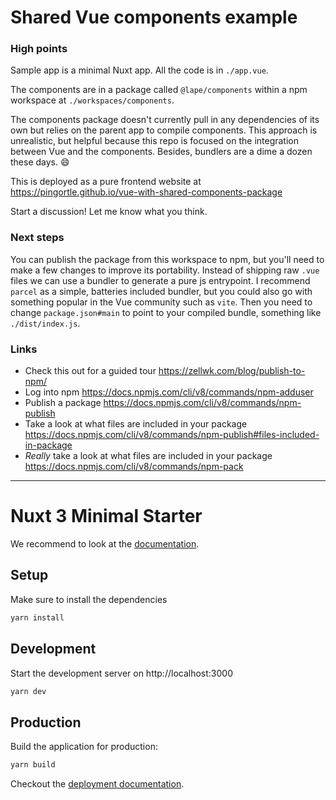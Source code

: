 # Shared Vue components example

### High points

Sample app is a minimal Nuxt app. All the code is in `./app.vue`.

The components are in a package called `@lape/components` within a npm
workspace at `./workspaces/components`.

The components package doesn't currently pull in any dependencies of its own
but relies on the parent app to compile components. This approach is
unrealistic, but helpful because this repo is focused on the integration
between Vue and the components. Besides, bundlers are a dime a dozen these
days. 😄

This is deployed as a pure frontend website at https://pingortle.github.io/vue-with-shared-components-package

Start a discussion! Let me know what you think.

### Next steps

You can publish the package from this workspace to npm, but you'll need to make
a few changes to improve its portability. Instead of shipping raw `.vue` files
we can use a bundler to generate a pure js entrypoint. I recommend `parcel` as
a simple, batteries included bundler, but you could also go with something
popular in the Vue community such as `vite`. Then you need to change
`package.json#main` to point to your compiled bundle, something like
`./dist/index.js`.

### Links

- Check this out for a guided tour https://zellwk.com/blog/publish-to-npm/
- Log into npm https://docs.npmjs.com/cli/v8/commands/npm-adduser
- Publish a package https://docs.npmjs.com/cli/v8/commands/npm-publish
- Take a look at what files are included in your package https://docs.npmjs.com/cli/v8/commands/npm-publish#files-included-in-package
- _Really_ take a look at what files are included in your package https://docs.npmjs.com/cli/v8/commands/npm-pack

---

# Nuxt 3 Minimal Starter

We recommend to look at the [documentation](https://v3.nuxtjs.org).

## Setup

Make sure to install the dependencies

```bash
yarn install
```

## Development

Start the development server on http://localhost:3000

```bash
yarn dev
```

## Production

Build the application for production:

```bash
yarn build
```

Checkout the [deployment documentation](https://v3.nuxtjs.org/docs/deployment).

